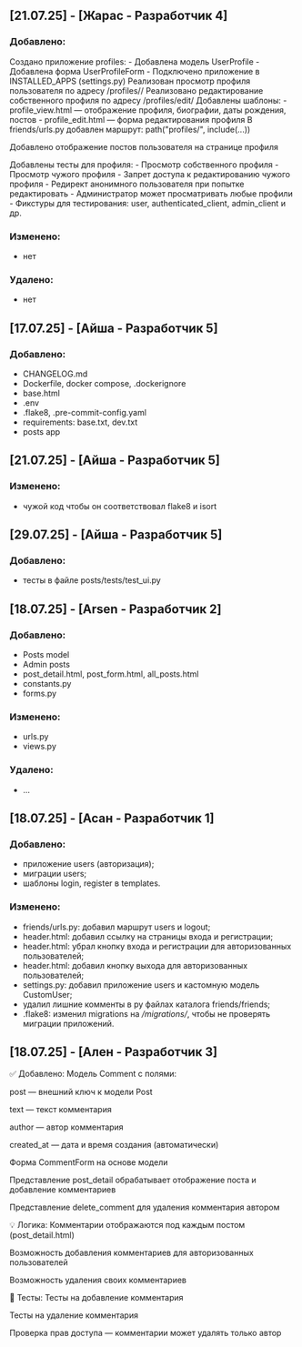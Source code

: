 ## [21.07.25] - [Жарас - Разработчик 4]

### Добавлено:
Создано приложение profiles:
    - Добавлена модель UserProfile
    - Добавлена форма UserProfileForm
    - Подключено приложение в INSTALLED_APPS (settings.py)
Реализован просмотр профиля пользователя по адресу /profiles/<username>/
Реализовано редактирование собственного профиля по адресу /profiles/edit/
Добавлены шаблоны:
    - profile_view.html — отображение профиля, биографии, даты рождения, постов
    - profile_edit.html — форма редактирования профиля
В friends/urls.py добавлен маршрут: path("profiles/", include(...))

Добавлено отображение постов пользователя на странице профиля

Добавлены тесты для профиля:
    - Просмотр собственного профиля
    - Просмотр чужого профиля
    - Запрет доступа к редактированию чужого профиля
    - Редирект анонимного пользователя при попытке редактировать
    - Администратор может просматривать любые профили
    - Фикстуры для тестирования: user, authenticated_client, admin_client и др.

### Изменено:
- нет


### Удалено:
- нет


## [17.07.25] - [Айша - Разработчик 5]

### Добавлено:
- CHANGELOG.md
- Dockerfile, docker compose, .dockerignore
- base.html
- .env
- .flake8, .pre-commit-config.yaml
- requirements: base.txt, dev.txt
- posts app


## [21.07.25] - [Айша - Разработчик 5]

### Изменено:
- чужой код чтобы он соответствовал flake8 и isort


## [29.07.25] - [Айша - Разработчик 5]

### Добавлено:
- тесты в файле posts/tests/test_ui.py


## [18.07.25] - [Arsen - Разработчик 2]

### Добавлено:
- Posts model
- Admin posts
- post_detail.html, post_form.html, all_posts.html
- constants.py
- forms.py

### Изменено:
- urls.py
- views.py

### Удалено:
- ...


## [18.07.25] - [Асан - Разработчик 1]

### Добавлено:
- приложение users (авторизация);
- миграции users;
- шаблоны login, register в templates.

### Изменено:
- friends/urls.py: добавил маршрут users и logout;
- header.html: добавил ссылку на страницы входа и регистрации;
- header.html: убрал кнопку входа и регистрации для авторизованных пользователей;
- header.html: добавил кнопку выхода для авторизованных пользователей;
- settings.py: добавил приложение users и кастомную модель CustomUser;
- удалил лишние комменты в py файлах каталога friends/friends;
- .flake8: изменил migrations на */migrations/*, чтобы не проверять миграции приложений.

## [18.07.25] - [Ален - Разработчик 3]
✅ Добавлено:
Модель Comment с полями:

post — внешний ключ к модели Post

text — текст комментария

author — автор комментария

created_at — дата и время создания (автоматически)

Форма CommentForm на основе модели

Представление post_detail обрабатывает отображение поста и добавление комментариев

Представление delete_comment для удаления комментария автором

💡 Логика:
Комментарии отображаются под каждым постом (post_detail.html)

Возможность добавления комментариев для авторизованных пользователей

Возможность удаления своих комментариев

🧪 Тесты:
Тесты на добавление комментария

Тесты на удаление комментария

Проверка прав доступа — комментарии может удалять только автор
